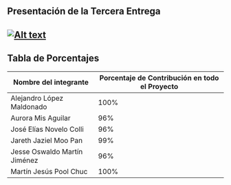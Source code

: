 ## Presentación de la Tercera Entrega
[![Alt text](https://img.youtube.com/vi/hZ5sj78l9bE/0.jpg)](https://www.youtube.com/watch?v=hZ5sj78l9bE)
---

## Tabla de Porcentajes

| Nombre del integrante | Porcentaje de Contribución en todo el Proyecto | 
|----------|----------|
| Alejandro López Maldonado | 100% | 
| Aurora Mis Aguilar | 96% |
| José Elías Novelo Colli | 96% | 
| Jareth Jaziel Moo Pan | 99% |
| Jesse Oswaldo Martín Jiménez | 96% | 
| Martín Jesús Pool Chuc | 100% | 


